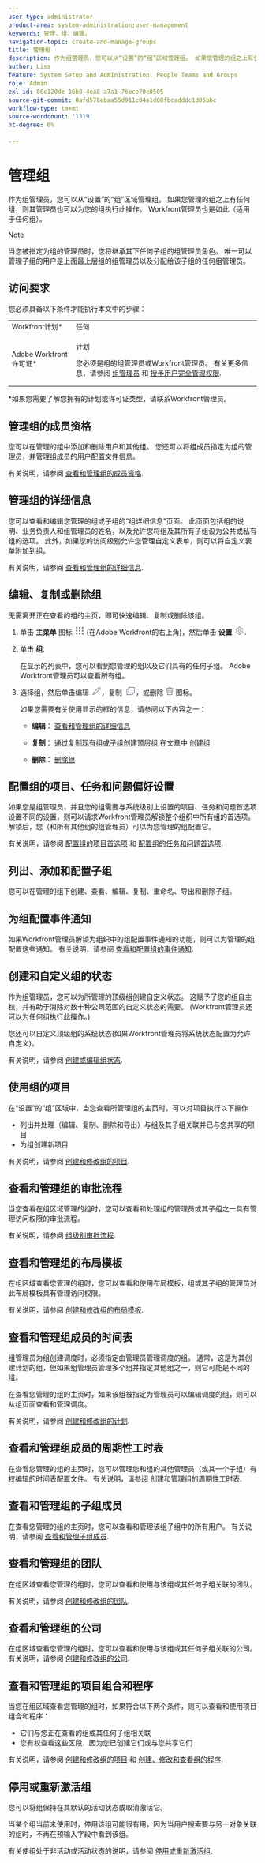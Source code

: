```yaml
---
user-type: administrator
product-area: system-administration;user-management
keywords: 管理，组，编辑，
navigation-topic: create-and-manage-groups
title: 管理组
description: 作为组管理员，您可以从“设置”的“组”区域管理组。 如果您管理的组之上有任何组，则其管理员也可以为您的组执行此操作。 Workfront管理员也是如此（适用于任何组）。
author: Lisa
feature: System Setup and Administration, People Teams and Groups
role: Admin
exl-id: 86c120de-16b8-4ca8-a7a1-76ece70c0505
source-git-commit: 0afd578ebaa55d911c04a1d08fbcadddc1d05bbc
workflow-type: tm+mt
source-wordcount: '1319'
ht-degree: 0%

---
```


# 管理组

<!--
Though this might not seem that helpful because it is more of a catalog/TOC, it's the only article to link to for editing a group. Don't remove it.
-->

作为组管理员，您可以从“设置”的“组”区域管理组。 如果您管理的组之上有任何组，则其管理员也可以为您的组执行此操作。 Workfront管理员也是如此（适用于任何组）。

>[!NOTE]
>
>当您被指定为组的管理员时，您将继承其下任何子组的组管理员角色。 唯一可以管理子组的用户是上面最上层组的组管理员以及分配给该子组的任何组管理员。

## 访问要求

您必须具备以下条件才能执行本文中的步骤：

<table style="table-layout:auto"> 
 <col> 
 <col> 
 <tbody> 
  <tr> 
   <td role="rowheader">Workfront计划*</td> 
   <td>任何</td> 
  </tr> 
  <tr> 
   <td role="rowheader">Adobe Workfront许可证*</td> 
   <td> <p>计划 </p> <p>您必须是组的组管理员或Workfront管理员。 有关更多信息，请参阅 <a href="../../../administration-and-setup/manage-groups/group-roles/group-administrators.md" class="MCXref xref">组管理员</a> 和 <a href="../../../administration-and-setup/add-users/configure-and-grant-access/grant-a-user-full-administrative-access.md" class="MCXref xref">授予用户完全管理权限</a>.</p> </td> 
  </tr> 
 </tbody> 
</table>

&#42;如果您需要了解您拥有的计划或许可证类型，请联系Workfront管理员。

## 管理组的成员资格

您可以在管理的组中添加和删除用户和其他组。 您还可以将组成员指定为组的管理员，并管理组成员的用户配置文件信息。

有关说明，请参阅 [查看和管理组的成员资格](../../../administration-and-setup/manage-groups/create-and-manage-groups/view-and-manage-a-groups-memberships.md).

## 管理组的详细信息

您可以查看和编辑您管理的组或子组的“组详细信息”页面。 此页面包括组的说明、业务负责人和组管理员的姓名，以及允许您将组及其所有子组设为公共或私有组的选项。 此外，如果您的访问级别允许您管理自定义表单，则可以将自定义表单附加到组。

<!--
"and an option that allows you to deactivate or reactivate the group"

Add this at end of 2nd-to-last sentence in this^ paragraph when they add the **Is active** option to the Details page!
-->

有关说明，请参阅 [查看和管理组的详细信息](../../../administration-and-setup/manage-groups/create-and-manage-groups/view-and-manage-a-groups-details.md).

## 编辑、复制或删除组

无需离开正在查看的组的主页，即可快速编辑、复制或删除该组。

1. 单击 **主菜单** 图标 ![](assets/main-menu-icon.png) (在Adobe Workfront的右上角)，然后单击 **设置** ![](assets/gear-icon-settings.png).

1. 单击 **组**.

   在显示的列表中，您可以看到您管理的组以及它们具有的任何子组。 Adobe Workfront管理员可以查看所有组。

1. 选择组，然后单击编辑 ![](assets/edit-icon.png)，复制 ![](assets/copy-icon.png)，或删除 ![](assets/delete.png) 图标。

   如果您需要有关使用显示的框的信息，请参阅以下内容之一：

   * **编辑**： [查看和管理组的详细信息](../../../administration-and-setup/manage-groups/create-and-manage-groups/view-and-manage-a-groups-details.md)

   * **复制**： [通过复制现有组或子组创建顶层组](../../../administration-and-setup/manage-groups/create-and-manage-groups/create-a-group.md#copying-an-existing-group-and-sub-group) 在文章中 [创建组](../../../administration-and-setup/manage-groups/create-and-manage-groups/create-a-group.md)

   * **删除**： [删除组](../../../administration-and-setup/manage-groups/create-and-manage-groups/delete-a-group.md)

## 配置组的项目、任务和问题偏好设置

如果您是组管理员，并且您的组需要与系统级别上设置的项目、任务和问题首选项设置不同的设置，则可以请求Workfront管理员解锁整个组织中所有组的首选项。 解锁后，您（和所有其他组的组管理员）可以为您管理的组配置它。

有关说明，请参阅 [配置组的项目首选项](../../../administration-and-setup/manage-groups/create-and-manage-groups/configure-project-preferences-group.md) 和  [配置组的任务和问题首选项](../../../administration-and-setup/manage-groups/create-and-manage-groups/configure-task-issue-preferences-group.md).

## 列出、添加和配置子组

您可以在管理的组下创建、查看、编辑、复制、重命名、导出和删除子组。

## 为组配置事件通知

如果Workfront管理员解锁为组织中的组配置事件通知的功能，则可以为管理的组配置这些通知。 有关说明，请参阅 [查看和配置组的事件通知](../../../administration-and-setup/manage-groups/create-and-manage-groups/view-and-configure-event-notifications-group.md).

## 创建和自定义组的状态

作为组管理员，您可以为所管理的顶级组创建自定义状态。 这赋予了您的组自主权，并有助于消除对数十种公司范围的自定义状态的需要。 (Workfront管理员还可以为任何组执行此操作。)

您还可以自定义顶级组的系统状态(如果Workfront管理员将系统状态配置为允许自定义)。

有关说明，请参阅 [创建或编辑组状态](../../../administration-and-setup/manage-groups/manage-group-statuses/create-or-edit-a-group-status.md).

## 使用组的项目

在“设置”的“组”区域中，当您查看所管理组的主页时，可以对项目执行以下操作：

* 列出并处理（编辑、复制、删除和导出）与组及其子组关联并已与您共享的项目
* 为组创建新项目

有关说明，请参阅 [创建和修改组的项目](../../../administration-and-setup/manage-groups/work-with-group-objects/create-and-modify-a-groups-projects.md).

## 查看和管理组的审批流程

当您查看在组区域管理的组时，您可以查看和处理组的管理员或其子组之一具有管理访问权限的审批流程。

有关说明，请参阅 [组级别审批流程](../../../administration-and-setup/manage-groups/work-with-group-objects/create-and-modify-groups-approval-processes.md).

## 查看和管理组的布局模板

在组区域查看您管理的组时，您可以查看和使用布局模板，组或其子组的管理员对此布局模板具有管理访问权限。

有关说明，请参阅 [创建和修改组的布局模板](../../../administration-and-setup/manage-groups/work-with-group-objects/create-and-modify-a-groups-layout-templates.md).

## 查看和管理组成员的时间表

组管理员为组创建调度时，必须指定由管理员管理调度的组。 通常，这是为其创建计划的组，但如果组管理员管理多个组并指定其他组之一，则它可能是不同的组。

在查看您管理的组的主页时，如果该组被指定为管理员可以编辑调度的组，则可以从组页面查看和管理调度。

有关说明，请参阅 [创建和修改组的计划](../../../administration-and-setup/manage-groups/work-with-group-objects/create-and-modify-a-groups-schedules.md).

## 查看和管理组成员的周期性工时表

在查看您管理的组的主页时，您可以管理您和组的其他管理员（或其一个子组）有权编辑的时间表配置文件。 有关说明，请参阅 [创建和管理组的周期性工时表](../../../administration-and-setup/manage-groups/work-with-group-objects/create-and-modify-a-groups-timesheet-profiles.md).

## 查看和管理组的子组成员

在查看您管理的组的主页时，您可以查看和管理该组子组中的所有用户。 有关说明，请参阅 [查看和管理子组成员](../../../administration-and-setup/manage-groups/create-and-manage-subgroups/view-and-manage-subgroup-members.md).

## 查看和管理组的团队

在组区域查看您管理的组时，您可以查看和使用与该组或其任何子组关联的团队。

有关说明，请参阅 [创建和修改组的团队](../../../administration-and-setup/manage-groups/work-with-group-objects/create-and-modify-a-groups-teams.md).

## 查看和管理组的公司

在组区域查看您管理的组时，您可以查看和使用与该组或其任何子组关联的公司。 有关说明，请参阅 [创建和修改组的公司](../../../administration-and-setup/manage-groups/work-with-group-objects/create-and-modify-a-groups-companies.md).

## 查看和管理组的项目组合和程序

当您在组区域查看您管理的组时，如果符合以下两个条件，则可以查看和使用项目组合和程序：

* 它们与您正在查看的组或其任何子组相关联
* 您有权查看这些区段，因为您已创建它们或与您共享它们

有关说明，请参阅 [创建和修改组的项目](../../../administration-and-setup/manage-groups/work-with-group-objects/create-and-modify-a-groups-portfolios.md) 和 [创建、修改和查看组的程序](../../../administration-and-setup/manage-groups/work-with-group-objects/create-and-modify-a-groups-programs.md).

## 停用或重新激活组

<!--
DRAFTED IN FLARE:
Delete this section when they add the </span>
<b>Is active</b>
 option to the Details page!</span>

-->

您可以将组保持在其默认的活动状态或取消激活它。

当某个组当前未使用时，停用该组可能很有用，因为当用户搜索要与另一对象关联的组时，不再在预输入字段中看到该组。

有关使组处于非活动或活动状态的说明，请参阅 [停用或重新激活组](../../../administration-and-setup/manage-groups/create-and-manage-groups/deactivate-or-reactivate-a-group.md).
